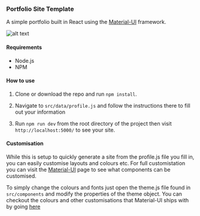 ### Portfolio Site Template

A simple portfolio built in React using the [Material-UI](https://material-ui.com/) framework.

![alt text](https://imgur.com/np4bCe3.png "Demo")


#### Requirements
* Node.js
* NPM 

#### How to use
1) Clone or download the repo and run `npm install`.

2) Navigate to `src/data/profile.js` and follow the instructions there to fill out your information

3) Run `npm run dev` from the root directory of the project then visit `http://localhost:5000/` to see your site.

#### Customisation

While this is setup to quickly generate a site from the profile.js file you fill in, you can easily customise layouts 
and colours etc. For full customistation you can visit the [Material-UI](https://material-ui.com/) page to see what components can be 
customised.

To simply change the colours and fonts just open the theme.js file found in `src/components` and modify the properties of the theme object. You can checkout the colours and other customisations that Material-UI ships with by going [here](https://material-ui.com/customization/themes/)
